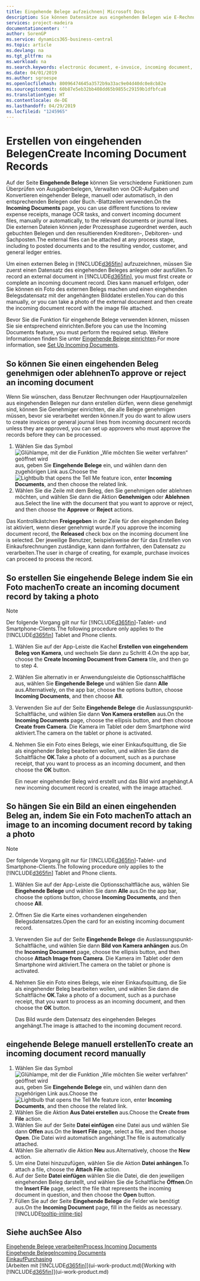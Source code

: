 ```yaml
---
title: Eingehende Belege aufzeichnen| Microsoft Docs
description: Sie können Datensätze aus eingehenden Belegen wie E-Rechnungen erstellenn und OCR-Aufgaben, eCommerce und Belegaustausch verwalten.
services: project-madeira
documentationcenter: ''
author: SorenGP
ms.service: dynamics365-business-central
ms.topic: article
ms.devlang: na
ms.tgt_pltfrm: na
ms.workload: na
ms.search.keywords: electronic document, e-invoice, incoming document, OCR, ecommerce, document exchange, import invoice
ms.date: 04/01/2019
ms.author: sgroespe
ms.openlocfilehash: 80096474645a3572b9a33ac9e04d40dc0e8cb82e
ms.sourcegitcommit: 60b87e5eb32bb408dd65b9855c29159b1dfbfca8
ms.translationtype: HT
ms.contentlocale: de-DE
ms.lasthandoff: 04/29/2019
ms.locfileid: "1245965"
---
```

# <a name="create-incoming-document-records"></a><span data-ttu-id="7890f-103">Erstellen von eingehenden Belegen</span><span class="sxs-lookup"><span data-stu-id="7890f-103">Create Incoming Document Records</span></span>
<span data-ttu-id="7890f-104">Auf der Seite **Eingehende Belege** können Sie verschiedene Funktionen zum Überprüfen von Ausgabenbelegen, Verwalten von OCR-Aufgaben und Konvertieren eingehender Belege, manuell oder automatisch, in den entsprechenden Belegen oder Buch.-Blattzeilen verwenden.</span><span class="sxs-lookup"><span data-stu-id="7890f-104">On the **Incoming Documents** page, you can use different functions to review expense receipts, manage OCR tasks, and convert incoming document files, manually or automatically, to the relevant documents or journal lines.</span></span> <span data-ttu-id="7890f-105">Die externen Dateien können jeder Prozessphase zugeordnet werden, auch gebuchten Belegen und den resultierenden Kreditoren-, Debitoren- und Sachposten.</span><span class="sxs-lookup"><span data-stu-id="7890f-105">The external files can be attached at any process stage, including to posted documents and to the resulting vendor, customer, and general ledger entries.</span></span>

<span data-ttu-id="7890f-106">Um einen externen Beleg in [!INCLUDE[d365fin](includes/d365fin_md.md)] aufzuzeichnen, müssen Sie zuerst einen Datensatz des eingehenden Beleges anlegen oder ausfüllen.</span><span class="sxs-lookup"><span data-stu-id="7890f-106">To record an external document in [!INCLUDE[d365fin](includes/d365fin_md.md)], you must first create or complete an incoming document record.</span></span> <span data-ttu-id="7890f-107">Dies kann manuell erfolgen, oder Sie können ein Foto des externen Belegs machen und einen eingehenden Belegsdatensatz mit der angehängten Bilddatei erstellen.</span><span class="sxs-lookup"><span data-stu-id="7890f-107">You can do this manually, or you can take a photo of the external document and then create the incoming document record with the image file attached.</span></span>

<span data-ttu-id="7890f-108">Bevor Sie die Funktion für eingehende Belege verwenden können, müssen Sie sie entsprechend einrichten.</span><span class="sxs-lookup"><span data-stu-id="7890f-108">Before you can use the Incoming Documents feature, you must perform the required setup.</span></span> <span data-ttu-id="7890f-109">Weitere Informationen finden Sie unter [Eingehende Belege einrichten](across-how-setup-income-documents.md).</span><span class="sxs-lookup"><span data-stu-id="7890f-109">For more information, see [Set Up Incoming Documents](across-how-setup-income-documents.md).</span></span>

## <a name="to-approve-or-reject-an-incoming-document"></a><span data-ttu-id="7890f-110">So können Sie einen eingehenden Beleg genehmigen oder ablehnen</span><span class="sxs-lookup"><span data-stu-id="7890f-110">To approve or reject an incoming document</span></span>
<span data-ttu-id="7890f-111">Wenn Sie wünschen, dass Benutzer Rechnungen oder Hauptjournalzeilen aus eingehenden Belegen nur dann erstellen dürfen, wenn diese genehmigt sind, können Sie Genehmiger einrichten, die alle Belege genehmigen müssen, bevor sie verarbeitet werden können.</span><span class="sxs-lookup"><span data-stu-id="7890f-111">If you do want to allow users to create invoices or general journal lines from incoming document records unless they are approved, you can set up approvers who must approve the records before they can be processed.</span></span>

1. <span data-ttu-id="7890f-112">Wählen Sie das Symbol ![Glühlampe, mit der die Funktion „Wie möchten Sie weiter verfahren“ geöffnet wird](media/ui-search/search_small.png "Wie möchten Sie weiter verfahren?") aus, geben Sie **Eingehende Belege** ein, und wählen dann den zugehörigen Link aus.</span><span class="sxs-lookup"><span data-stu-id="7890f-112">Choose the ![Lightbulb that opens the Tell Me feature](media/ui-search/search_small.png "Tell me what you want to do") icon, enter **Incoming Documents**, and then choose the related link.</span></span>
2. <span data-ttu-id="7890f-113">Wählen Sie die Zeile mit dem Beleg, den Sie genehmigen oder ablehnen möchten, und wählen Sie dann die Aktion **Genehmigen** oder **Ablehnen** aus.</span><span class="sxs-lookup"><span data-stu-id="7890f-113">Select the line with the document that you want to approve or reject, and then choose the **Approve** or **Reject** actions.</span></span>

<span data-ttu-id="7890f-114">Das Kontrollkästchen **Freigegeben** in der Zeile für den eingehenden Beleg ist aktiviert, wenn dieser genehmigt wurde.</span><span class="sxs-lookup"><span data-stu-id="7890f-114">If you approve the incoming document record, the **Released** check box on the incoming document line is selected.</span></span> <span data-ttu-id="7890f-115">Der jeweilige Benutzer, beispielsweise der für das Erstellen von Einkaufsrechnungen zuständige, kann dann fortfahren, den Datensatz zu verarbeiten.</span><span class="sxs-lookup"><span data-stu-id="7890f-115">The user in charge of creating, for example, purchase invoices can proceed to process the record.</span></span>

## <a name="to-create-an-incoming-document-record-by-taking-a-photo"></a><span data-ttu-id="7890f-116">So erstellen Sie eingehende Belege indem Sie ein Foto machen</span><span class="sxs-lookup"><span data-stu-id="7890f-116">To create an incoming document record by taking a photo</span></span>
> [!NOTE]  
>   <span data-ttu-id="7890f-117">Der folgende Vorgang gilt nur für [!INCLUDE[d365fin](includes/d365fin_md.md)]-Tablet- und Smartphone-Clients.</span><span class="sxs-lookup"><span data-stu-id="7890f-117">The following procedure only applies to the [!INCLUDE[d365fin](includes/d365fin_md.md)] Tablet and Phone clients.</span></span>

1. <span data-ttu-id="7890f-118">Wählen Sie auf der App-Leiste die Kachel **Erstellen von eingehendem Beleg von Kamera**, und wechseln Sie dann zu Schritt 4.</span><span class="sxs-lookup"><span data-stu-id="7890f-118">On the app bar, choose the **Create Incoming Document from Camera** tile, and then go to step 4.</span></span>
2. <span data-ttu-id="7890f-119">Wählen Sie alternativ in er Anwendungsleiste die Optionsschaltfläche aus, wählen Sie **Eingehende Belege** und wählen Sie dann **Alle** aus.</span><span class="sxs-lookup"><span data-stu-id="7890f-119">Alternatively, on the app bar, choose the options button, choose **Incoming Documents**, and then choose **All**.</span></span>
3. <span data-ttu-id="7890f-120">Verwenden Sie auf der Seite **Eingehende Belege** die Auslassungspunkt-Schaltfläche, und wählen Sie dann **Von Kamera erstellen** aus.</span><span class="sxs-lookup"><span data-stu-id="7890f-120">On the **Incoming Documents** page, choose the ellipsis button, and then choose **Create from Camera**.</span></span> <span data-ttu-id="7890f-121">Die Kamera im Tablet oder dem Smartphone wird aktiviert.</span><span class="sxs-lookup"><span data-stu-id="7890f-121">The camera on the tablet or phone is activated.</span></span>
4. <span data-ttu-id="7890f-122">Nehmen Sie ein Foto eines Belegs, wie einer Einkaufsquittung, die Sie als eingehender Beleg bearbeiten wollen, und wählen Sie dann die Schaltfläche **OK**.</span><span class="sxs-lookup"><span data-stu-id="7890f-122">Take a photo of a document, such as a purchase receipt, that you want to process as an incoming document, and then choose the **OK** button.</span></span>

    <span data-ttu-id="7890f-123">Ein neuer eingehender Beleg wird erstellt und das Bild wird angehängt.</span><span class="sxs-lookup"><span data-stu-id="7890f-123">A new incoming document record is created, with the image attached.</span></span>

## <a name="to-attach-an-image-to-an-incoming-document-record-by-taking-a-photo"></a><span data-ttu-id="7890f-124">So hängen Sie ein Bild an einen eingehenden Beleg an, indem Sie ein Foto machen</span><span class="sxs-lookup"><span data-stu-id="7890f-124">To attach an image to an incoming document record by taking a photo</span></span>
> [!NOTE]  
>   <span data-ttu-id="7890f-125">Der folgende Vorgang gilt nur für [!INCLUDE[d365fin](includes/d365fin_md.md)]-Tablet- und Smartphone-Clients.</span><span class="sxs-lookup"><span data-stu-id="7890f-125">The following procedure only applies to the [!INCLUDE[d365fin](includes/d365fin_md.md)] Tablet and Phone clients.</span></span>

1. <span data-ttu-id="7890f-126">Wählen Sie auf der App-Leiste die Optionsschaltfläche aus, wählen Sie **Eingehende Belege** und wählen Sie dann **Alle** aus.</span><span class="sxs-lookup"><span data-stu-id="7890f-126">On the app bar, choose the options button, choose **Incoming Documents**, and then choose **All**.</span></span>
2. <span data-ttu-id="7890f-127">Öffnen Sie die Karte eines vorhandenen eingehenden Belegsdatensatzes.</span><span class="sxs-lookup"><span data-stu-id="7890f-127">Open the card for an existing incoming document record.</span></span>
3. <span data-ttu-id="7890f-128">Verwenden Sie auf der Seite **Eingehende Belege** die Auslassungspunkt-Schaltfläche, und wählen Sie dann **Bild von Kamera anhängen** aus.</span><span class="sxs-lookup"><span data-stu-id="7890f-128">On the **Incoming Document** page, choose the ellipsis button, and then choose **Attach Image from Camera**.</span></span> <span data-ttu-id="7890f-129">Die Kamera im Tablet oder dem Smartphone wird aktiviert.</span><span class="sxs-lookup"><span data-stu-id="7890f-129">The camera on the tablet or phone is activated.</span></span>
4. <span data-ttu-id="7890f-130">Nehmen Sie ein Foto eines Belegs, wie einer Einkaufsquittung, die Sie als eingehender Beleg bearbeiten wollen, und wählen Sie dann die Schaltfläche **OK**.</span><span class="sxs-lookup"><span data-stu-id="7890f-130">Take a photo of a document, such as a purchase receipt, that you want to process as an incoming document, and then choose the **OK** button.</span></span>

    <span data-ttu-id="7890f-131">Das Bild wurde dem Datensatz des eingehenden Beleges angehängt.</span><span class="sxs-lookup"><span data-stu-id="7890f-131">The image is attached to the incoming document record.</span></span>

## <a name="to-create-an-incoming-document-record-manually"></a><span data-ttu-id="7890f-132">eingehende Belege manuell erstellen</span><span class="sxs-lookup"><span data-stu-id="7890f-132">To create an incoming document record manually</span></span>
1. <span data-ttu-id="7890f-133">Wählen Sie das Symbol ![Glühlampe, mit der die Funktion „Wie möchten Sie weiter verfahren“ geöffnet wird](media/ui-search/search_small.png "Wie möchten Sie weiter verfahren?") aus, geben Sie **Eingehende Belege** ein, und wählen dann den zugehörigen Link aus.</span><span class="sxs-lookup"><span data-stu-id="7890f-133">Choose the ![Lightbulb that opens the Tell Me feature](media/ui-search/search_small.png "Tell me what you want to do") icon, enter **Incoming Documents**, and then choose the related link.</span></span>
2. <span data-ttu-id="7890f-134">Wählen Sie die Aktion **Aus Datei erstellen** aus.</span><span class="sxs-lookup"><span data-stu-id="7890f-134">Choose the **Create from File** action.</span></span>  
3. <span data-ttu-id="7890f-135">Wählen Sie auf der Seite **Datei einfügen** eine Datei aus und wählen Sie dann **Offen** aus.</span><span class="sxs-lookup"><span data-stu-id="7890f-135">On the **Insert File** page, select a file, and then choose **Open**.</span></span> <span data-ttu-id="7890f-136">Die Datei wird automatisch angehängt.</span><span class="sxs-lookup"><span data-stu-id="7890f-136">The file is automatically attached.</span></span>
4. <span data-ttu-id="7890f-137">Wählen Sie alternativ die Aktion **Neu** aus.</span><span class="sxs-lookup"><span data-stu-id="7890f-137">Alternatively, choose the **New** action.</span></span>
5. <span data-ttu-id="7890f-138">Um eine Datei hinzuzufügen, wählen Sie die Aktion **Datei anhängen**.</span><span class="sxs-lookup"><span data-stu-id="7890f-138">To attach a file, choose the **Attach File** action.</span></span>
6. <span data-ttu-id="7890f-139">Auf der Seite **Datei einfügen** wählen Sie die Datei, die den jeweiligen eingehenden Beleg darstellt, und wählen Sie die Schaltfläche **Öffnen**.</span><span class="sxs-lookup"><span data-stu-id="7890f-139">On the **Insert File** page, select the file that represents the incoming document in question, and then choose the **Open** button.</span></span>
7. <span data-ttu-id="7890f-140">Füllen Sie auf der Seite **Eingehende Belege** die Felder wie benötigt aus.</span><span class="sxs-lookup"><span data-stu-id="7890f-140">On the **Incoming Document** page, fill in the fields as necessary.</span></span> [!INCLUDE[tooltip-inline-tip](includes/tooltip-inline-tip_md.md)]

## <a name="see-also"></a><span data-ttu-id="7890f-141">Siehe auch</span><span class="sxs-lookup"><span data-stu-id="7890f-141">See Also</span></span>
[<span data-ttu-id="7890f-142">Eingehende Belege verarbeiten</span><span class="sxs-lookup"><span data-stu-id="7890f-142">Process Incoming Documents</span></span>](across-process-income-documents.md)  
[<span data-ttu-id="7890f-143">Eingehende Belege</span><span class="sxs-lookup"><span data-stu-id="7890f-143">Incoming Documents</span></span>](across-income-documents.md)  
[<span data-ttu-id="7890f-144">Einkauf</span><span class="sxs-lookup"><span data-stu-id="7890f-144">Purchasing</span></span>](purchasing-manage-purchasing.md)  
<span data-ttu-id="7890f-145">[Arbeiten mit [!INCLUDE[d365fin](includes/d365fin_md.md)]](ui-work-product.md)</span><span class="sxs-lookup"><span data-stu-id="7890f-145">[Working with [!INCLUDE[d365fin](includes/d365fin_md.md)]](ui-work-product.md)</span></span>
